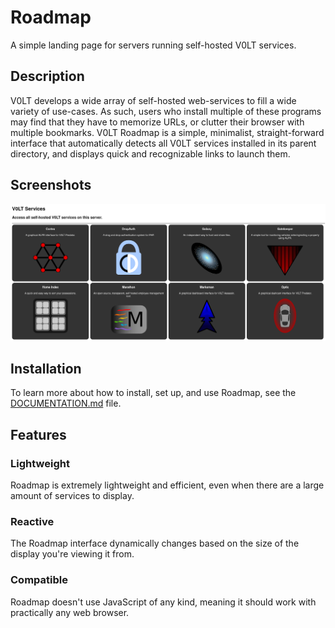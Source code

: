 # Roadmap

A simple landing page for servers running self-hosted V0LT services.


## Description

V0LT develops a wide array of self-hosted web-services to fill a wide variety of use-cases. As such, users who install multiple of these programs may find that they have to memorize URLs, or clutter their browser with multiple bookmarks. V0LT Roadmap is a simple, minimalist, straight-forward interface that automatically detects all V0LT services installed in its parent directory, and displays quick and recognizable links to launch them.


## Screenshots

![A screenshot of the main Roadmap interface.](./assets/image/screenshots/main.png)


## Installation

To learn more about how to install, set up, and use Roadmap, see the [DOCUMENTATION.md](DOCUMENTATION.md) file.


## Features

### Lightweight

Roadmap is extremely lightweight and efficient, even when there are a large amount of services to display.

### Reactive

The Roadmap interface dynamically changes based on the size of the display you're viewing it from.

### Compatible

Roadmap doesn't use JavaScript of any kind, meaning it should work with practically any web browser.
